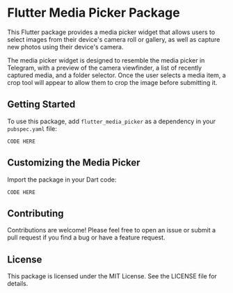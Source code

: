 # Flutter Media Picker Package

This Flutter package provides a media picker widget that allows users to select images from their device's camera roll or gallery, as well as capture new photos using their device's camera.

The media picker widget is designed to resemble the media picker in Telegram, with a preview of the camera viewfinder, a list of recently captured media, and a folder selector. Once the user selects a media item, a crop tool will appear to allow them to crop the image before submitting it.

## Getting Started

To use this package, add `flutter_media_picker` as a dependency in your `pubspec.yaml` file:
```
CODE HERE
```
## Customizing the Media Picker

  
Import the package in your Dart code:
```
CODE HERE
```

## Contributing
Contributions are welcome! Please feel free to open an issue or submit a pull request if you find a bug or have a feature request.

## License
This package is licensed under the MIT License. See the LICENSE file for details.
